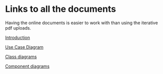 # Links to all the documents
Having the online documents is easier to work with than  using the iterative pdf uploads.

[Introduction](https://docs.google.com/document/d/1x1_FNuNPJbiUSRwJ-UhDQkd4oWF4cpZVvcM2w6_HG8A/edit?usp=sharing)

[Use Case Diagram](https://www.lucidchart.com/invitations/accept/83cb6776-baea-4d6a-8719-2906468b0c92)

[Class diagrams](https://www.lucidchart.com/invitations/accept/2e21c0bf-27ef-4989-886e-e36a6ffeccfd)

[Component diagrams](https://www.lucidchart.com/invitations/accept/09655ddb-850d-488c-b86c-c498071292fe)
